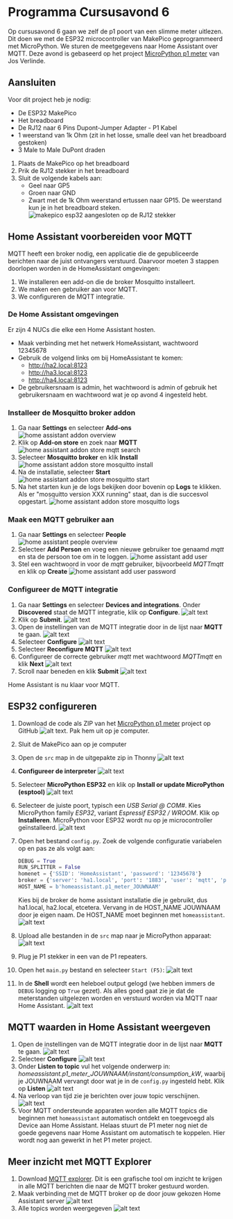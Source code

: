# Programma Cursusavond 6

Op cursusavond 6 gaan we zelf de p1 poort van een slimme meter uitlezen. Dit doen we met de ESP32 microcontroller van MakePico geprogrammeerd met MicroPython. We sturen de meetgegevens naar Home Assistant over MQTT. Deze avond is gebaseerd op het project [MicroPython p1 meter](https://github.com/Josverl/micropython-p1meter/) van Jos Verlinde.

## Aansluiten
Voor dit project heb je nodig:
* De ESP32 MakePico
* Het breadboard
* De RJ12 naar 6 Pins Dupont-Jumper Adapter - P1 Kabel
* 1 weerstand van 1k Ohm (zit in het losse, smalle deel van het breadboard gestoken)
* 3 Male to Male DuPont draden

1. Plaats de MakePico op het breadboard
2. Prik de RJ12 stekker in het breadboard
3. Sluit de volgende kabels aan:
    * Geel naar GP5
    * Groen naar GND
    * Zwart met de 1k Ohm weerstand ertussen naar GP15. De weerstand kun je in het breadboard steken.
![makepico esp32 aangesloten op de RJ12 stekker](images/makepico-p1-connected.png)

## Home Assistant voorbereiden voor MQTT

MQTT heeft een broker nodig, een applicatie die de gepubliceerde berichten naar de juist ontvangers verstuurd. Daarvoor moeten 3 stappen doorlopen worden in de HomeAssistant omgevingen:
1. We installeren een add-on die de broker Mosquitto installeert.
2. We maken een gebruiker aan voor MQTT.
3. We configureren de MQTT integratie.

### De Home Assistant omgevingen
Er zijn 4 NUCs die elke een Home Assistant hosten.
* Maak verbinding met het netwerk HomeAssistant, wachtwoord 12345678
* Gebruik de volgend links om bij HomeAssistant te komen:
    * http://ha2.local:8123
    * http://ha3.local:8123
    * http://ha4.local:8123
* De gebruikersnaam is admin, het wachtwoord is admin of gebruik het gebruikersnaam en wachtwoord wat je op avond 4 ingesteld hebt.

### Installeer de Mosquitto broker addon
1. Ga naar **Settings** en selecteer **Add-ons**
    ![home assistant addon overview](images/home-assistant-addon-store.png)
2. Klik op **Add-on store** en zoek naar **MQTT**
    ![home assistant addon store mqtt search](images/home-assistant-addon-store-mqtt.png)
3. Selecteer **Mosquitto broker** en klik **Install**
    ![home assistant addon store mosquitto install](images/home-assistant-addon-store-mqtt-install.png)
4. Na de installatie, selecteer **Start**
    ![home assistant addon store mosquitto start](images/home-assistant-addon-store-mqtt-broker-start.png)
5. Na het starten kun je de logs bekijken door bovenin op **Logs** te klikken. Als er "mosquitto version XXX running" staat, dan is die succesvol opgestart.
    ![home assistant addon store mosquitto logs](images/home-assistant-addon-store-mqtt-broker-logs.png)

### Maak een MQTT gebruiker aan
1. Ga naar **Settings** en selecteer **People**
    ![home assistant people overview](images/home-assistant-add-user.png)
2. Selecteer **Add Person** en voeg een nieuwe gebruiker toe genaamd *mqtt* en sta de persoon toe om in te loggen.
    ![home assistant add user](images/home-assistant-add-user-mqtt.png)
3. Stel een wachtwoord in voor de *mqtt* gebruiker, bijvoorbeeld *MQTTmqtt* en klik op **Create**
    ![home assistant add user password](images/home-assistant-add-user-mqtt-password.png)

### Configureer de MQTT integratie
1. Ga naar **Settings** en selecteer **Devices and integrations**. Onder **Discovered** staat de MQTT integratie, klik op **Configure**.
    ![alt text](images/home-assistant-integrations-discovered.png)
2. Klik op **Submit**.
    ![alt text](images/home-assistant-integrations-mqtt.png)
3. Open de instellingen van de MQTT integratie door in de lijst naar **MQTT** te gaan.
   ![alt text](images/home-assistant-integrations-mqtt-details.png)
4. Selecteer **Configure**
    ![alt text](images/home-assistant-integrations-mqtt-configure.png)
5. Selecteer **Reconfigure MQTT**
    ![alt text](images/home-assistant-integrations-mqtt-reconfigure.png)
6. Configureer de correcte gebruiker *mqtt* met wachtwoord *MQTTmqtt* en klik **Next**
    ![alt text](images/home-assistant-integrations-mqtt-reconfigure-broker.png)
7. Scroll naar beneden en klik **Submit**
    ![alt text](images/home-assistant-integrations-mqtt-reconfigure-submit.png)

Home Assistant is nu klaar voor MQTT.

## ESP32 configureren
1. Download de code als ZIP van het [MicroPython p1 meter](https://github.com/Josverl/micropython-p1meter/) project op GitHub
    ![alt text](images/esp32-download-code.png). Pak hem uit op je computer.
2. Sluit de MakePico aan op je computer
3. Open de `src` map in de uitgepakte zip in Thonny
    ![alt text](images/esp32-thonny.png)
4. **Configureer de interpreter**
    ![alt text](images/thonny-configureren-interpreter.png)
5. Selecteer **MicroPython ESP32** en klik op **Install or update MicroPython (esptool)**
    ![alt text](images/thonny-interpreter-esp32.png)
6. Selecteer de juiste poort, typisch een *USB Serial @ COM#*. Kies MicroPython family *ESP32*, variant *Espressif ESP32 / WROOM*. Klik op **Installeren**. MicroPython voor ESP32 wordt nu op je microcontroller geïnstalleerd.
    ![alt text](images/thonny-interpreter-install-firmware.png)
7. Open het bestand `config.py`. Zoek de volgende configuratie variabelen op en pas ze als volgt aan:
    ```python
    DEBUG = True
    RUN_SPLITTER = False
    homenet = {'SSID': 'HomeAssistant', 'password': '12345678'}
    broker = {'server': 'ha1.local', 'port': '1883', 'user': 'mqtt', 'password': 'MQTTmqtt'}
    HOST_NAME = b'homeassistant.p1_meter_JOUWNAAM'
    ```

    Kies bij de broker de home assistant installatie die je gebruikt, dus ha1.local, ha2.local, etcetera. Vervang in de HOST_NAME JOUWNAAM door je eigen naam. De HOST_NAME moet beginnen met `homeassistant`.
    ![alt text](images/thonny-config.png)
8. Upload alle bestanden in de `src` map naar je MicroPython apparaat:
    ![alt text](images/thonny-upload.png)
9. Plug je P1 stekker in een van de P1 repeaters.
10. Open het `main.py` bestand en selecteer `Start (F5)`:
    ![alt text](images/thonny-uitvoeren.png)
11. In de **Shell** wordt een heleboel output gelogd (we hebben immers de `DEBUG` logging op `True` gezet). Als alles goed gaat zie je dat de meterstanden uitgelezen worden en verstuurd worden via MQTT naar Home Assistant.
    ![alt text](images/thonny-output.png)

## MQTT waarden in Home Assistant weergeven
1. Open de instellingen van de MQTT integratie door in de lijst naar **MQTT** te gaan.
   ![alt text](images/home-assistant-integrations-mqtt-details.png)
2. Selecteer **Configure**
    ![alt text](images/home-assistant-integrations-mqtt-configure.png)
3. Onder **Listen to topic** vul het volgende onderwerp in: *homeassistant.p1_meter_JOUWNAAM/instant/consumption_kW*, waarbij je JOUWNAAM vervangt door wat je in de `config.py` ingesteld hebt. Klik op **Listen**
    ![alt text](images/home-assistant-luisteren-naar-onderwerp.png)
4. Na verloop van tijd zie je berichten over jouw topic verschijnen.
    ![alt text](images/home-assistant-receive-message.png)
5. Voor MQTT ondersteunde apparaten worden alle MQTT topics die beginnen met `homeassistant` automatisch ontdekt en toegevoegd als Device aan Home Assistant. Helaas stuurt de P1 meter nog niet de goede gegevens naar Home Assistant om automatisch te koppelen. Hier wordt nog aan gewerkt in het P1 meter project.

## Meer inzicht met MQTT Explorer
1. Download [MQTT explorer](https://mqtt-explorer.com/). Dit is een grafische tool om inzicht te krijgen in alle MQTT berichten die naar de MQTT broker gestuurd worden.
2. Maak verbinding met de MQTT broker op de door jouw gekozen Home Assistant server
    ![alt text](images/mqtt-explorer-connect.png)
3. Alle topics worden weergegeven
    ![alt text](images/mqtt-explorer.png)
